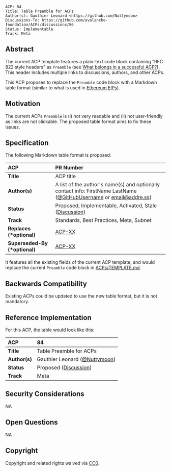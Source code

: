 ```text
ACP: 84
Title: Table Preamble for ACPs
Author(s): Gauthier Leonard <https://github.com/Nuttymoon>
Discussions-To: https://github.com/avalanche-foundation/ACPs/discussions/86
Status: Implementable
Track: Meta
```

## Abstract

The current ACP template features a plain-text code block containing "RFC 822 style headers" as `Preamble` (see [What belongs in a successful ACP?](https://github.com/avalanche-foundation/ACPs?tab=readme-ov-file#what-belongs-in-a-successful-acp)). This header includes multiple links to discussions, authors, and other ACPs.

This ACP proposes to replace the `Preamble` code block with a Markdown table format (similar to what is used in [Ethereum EIPs](https://github.com/ethereum/EIPs/blob/master/EIPS/eip-1.md)).

## Motivation

The current ACPs `Preamble` is (i) not very readable and (ii) not user-friendly as links are not clickable. The proposed table format aims to fix these issues.

## Specification

The following Markdown table format is proposed:

| ACP                            | PR Number                                                                                                                                        |
| :----------------------------- | :----------------------------------------------------------------------------------------------------------------------------------------------- |
| **Title**                      | ACP title                                                                                                                                        |
| **Author(s)**                  | A list of the author's name(s) and optionally contact info: FirstName LastName ([@GitHubUsername](./README.md) or [email@addre.ss](./README.md)) |
| **Status**                     | Proposed, Implementable, Activated, Stale ([Discussion](./README.md))                                                                            |
| **Track**                      | Standards, Best Practices, Meta, Subnet                                                                                                          |
| **Replaces (\*optional)**      | [ACP-XX](./README.md)                                                                                                                            |
| **Superseded-By (\*optional)** | [ACP-XX](./README.md)                                                                                                                            |

It features all the existing fields of the current ACP template, and would replace the current `Preamble` code block in [ACPs/TEMPLATE.md](../TEMPLATE.md).

## Backwards Compatibility

Existing ACPs could be updated to use the new table format, but it is not mandatory.

## Reference Implementation

For this ACP, the table would look like this:

| ACP           | 84                                                                                   |
| :------------ | :----------------------------------------------------------------------------------- |
| **Title**     | Table Preamble for ACPs                                                              |
| **Author(s)** | Gauthier Leonard ([@Nuttymoon](https://github.com/Nuttymoon))                        |
| **Status**    | Proposed ([Discussion](https://github.com/avalanche-foundation/ACPs/discussions/86)) |
| **Track**     | Meta                                                                                 |

## Security Considerations

NA

## Open Questions

NA

## Copyright

Copyright and related rights waived via [CC0](https://creativecommons.org/publicdomain/zero/1.0/).
